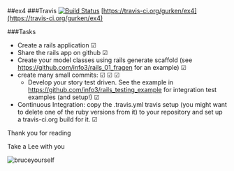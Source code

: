 ##ex4
###Travis
[![Build Status](https://travis-ci.org/gurken/ex4.png?branch=master)](https://travis-ci.org/gurken/ex4)
[https://travis-ci.org/gurken/ex4](https://travis-ci.org/gurken/ex4)

###Tasks

* Create a rails application ☑
* Share the rails app on github ☑ 
* Create your model classes using rails generate scaffold (see https://github.com/info3/rails_01_fragen for an example) ☑
* create many small commits: ☑ ☑ ☑ 
	* Develop your story test driven. See the example in https://github.com/info3/rails_testing_example for integration test examples (and setup!) ☑ 
* Continuous Integration: copy the .travis.yml travis setup (you might want to delete one of the ruby versions from it) to your repository and set up a travis-ci.org build for it. ☑



Thank you for reading


Take a Lee with you

![bruceyourself](http://www.phenoelit.org/stuff/hitb2013ams/img/bruce_on_rails.jpg)
